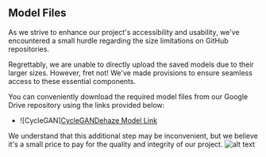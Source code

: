## Model Files
As we strive to enhance our project's accessibility and usability, we've encountered a small hurdle regarding the size limitations on GitHub repositories.

Regrettably, we are unable to directly upload the saved models due to their larger sizes. However, fret not! We've made provisions to ensure seamless access to these essential components.

You can conveniently download the required model files from our Google Drive repository using the links provided below:

- ![CycleGAN][CycleGANDehaze Model Link](https://drive.google.com/drive/folders/1WZu1nOX2c8fPHQsG4k7M6e0xP19E0gPn?usp=drive_link) 

We understand that this additional step may be inconvenient, but we believe it's a small price to pay for the quality and integrity of our project.
![alt text](https://github.com/HarshGandhi2111/GAN-RMFC-Div-A-Comparitive-Analysis-of-GANs-for-Multispectral-Satellite-Image-Dehazing/CycleGAN_Dehaze/assets/CycleGAN.jpg?raw=true)
